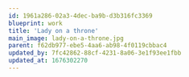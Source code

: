 ```yaml
---
id: 1961a286-02a3-4dec-ba9b-d3b316fc3369
blueprint: work
title: 'Lady on a throne'
main_image: lady-on-a-throne.jpg
parent: f62db977-ebe5-4aa6-ab98-4f0119cbbac4
updated_by: 7fc42862-88cf-4231-8a06-3e1f93ee1fbb
updated_at: 1676302270
---
```

